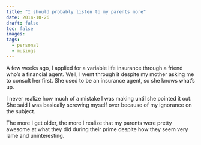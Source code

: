 ```yaml
---
title: "I should probably listen to my parents more"
date: 2014-10-26
draft: false
toc: false
images:
tags:
  - personal
  - musings
---
```


A few weeks ago, I applied for a variable life insurance through a friend who’s a financial agent. Well, I went through it despite my mother asking me to consult her first. She used to be an insurance agent, so she knows what’s up.

I never realize how much of a mistake I was making until she pointed it out. She said I was basically screwing myself over because of my ignorance on the subject.

The more I get older, the more I realize that my parents were pretty awesome at what they did during their prime despite how they seem very lame and uninteresting.
